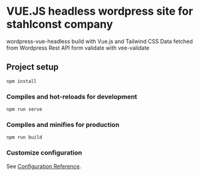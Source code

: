 # VUE.JS headless wordpress site for stahlconst company

wordpress-vue-headless
build with Vue.js and Tailwind CSS
Data fetched from Wordpress Rest API
form validate with vee-validate

## Project setup

```
npm install
```

### Compiles and hot-reloads for development

```
npm run serve
```

### Compiles and minifies for production

```
npm run build
```

### Customize configuration

See [Configuration Reference](https://cli.vuejs.org/config/).
